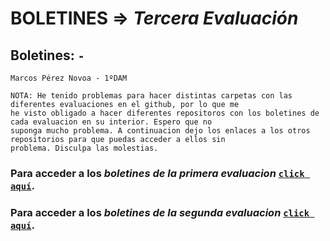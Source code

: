 # BOLETINES => _Tercera Evaluación_
## Boletines: `` - ``

`Marcos Pérez Novoa - 1ºDAM`

```
NOTA: He tenido problemas para hacer distintas carpetas con las diferentes evaluaciones en el github, por lo que me 
he visto obligado a hacer diferentes repositoros con los boletines de cada evaluacion en su interior. Espero que no 
suponga mucho problema. A continuacion dejo los enlaces a los otros repositorios para que puedas acceder a ellos sin 
problema. Disculpa las molestias.
```
### Para acceder a los *boletines de la primera evaluacion* [`click aquí`](https://github.com/Endermaiter/BoletinesProgramacion1Evaluacion.git).
### Para acceder a los *boletines de la segunda evaluacion* [`click aquí`](https://github.com/Endermaiter/BoletinesProgramacion2Evaluacion.git).

